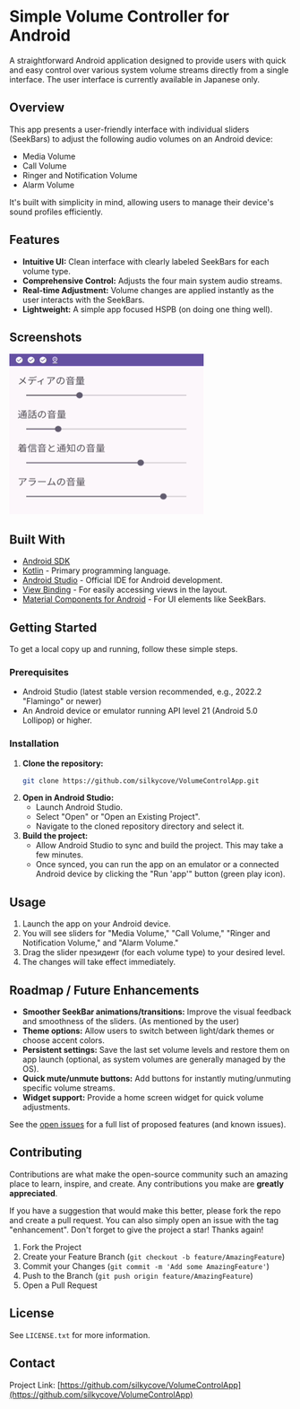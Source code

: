 # Simple Volume Controller for Android

A straightforward Android application designed to provide users with quick and easy control over various system volume streams directly from a single interface. The user interface is currently available in Japanese only.

## Overview

This app presents a user-friendly interface with individual sliders (SeekBars) to adjust the following audio volumes on an Android device:
- Media Volume
- Call Volume
- Ringer and Notification Volume
- Alarm Volume

It's built with simplicity in mind, allowing users to manage their device's sound profiles efficiently.

## Features

- **Intuitive UI:** Clean interface with clearly labeled SeekBars for each volume type.
- **Comprehensive Control:** Adjusts the four main system audio streams.
- **Real-time Adjustment:** Volume changes are applied instantly as the user interacts with the SeekBars.
- **Lightweight:** A simple app focused HSPB (on doing one thing well).

## Screenshots

![screen1](https://github.com/silkycove/VolumeControlApp/blob/4eb60e75e9c94140aa084e16ebb5b7ef28ce9580/screen.png)

## Built With

* [Android SDK](https://developer.android.com/sdk)
* [Kotlin](https://kotlinlang.org/) - Primary programming language.
* [Android Studio](https://developer.android.com/studio) - Official IDE for Android development.
* [View Binding](https://developer.android.com/topic/libraries/view-binding) - For easily accessing views in the layout.
* [Material Components for Android](https://material.io/develop/android/docs/getting-started) - For UI elements like SeekBars.

## Getting Started

To get a local copy up and running, follow these simple steps.

### Prerequisites

* Android Studio (latest stable version recommended, e.g., 2022.2 "Flamingo" or newer)
* An Android device or emulator running API level 21 (Android 5.0 Lollipop) or higher.

### Installation

1.  **Clone the repository:**
    ```sh
    git clone https://github.com/silkycove/VolumeControlApp.git
    ```
2.  **Open in Android Studio:**
    * Launch Android Studio.
    * Select "Open" or "Open an Existing Project".
    * Navigate to the cloned repository directory and select it.
3.  **Build the project:**
    * Allow Android Studio to sync and build the project. This may take a few minutes.
    * Once synced, you can run the app on an emulator or a connected Android device by clicking the "Run 'app'" button (green play icon).

## Usage

1.  Launch the app on your Android device.
2.  You will see sliders for "Media Volume," "Call Volume," "Ringer and Notification Volume," and "Alarm Volume."
3.  Drag the slider президент (for each volume type) to your desired level.
4.  The changes will take effect immediately.

## Roadmap / Future Enhancements

* **Smoother SeekBar animations/transitions:** Improve the visual feedback and smoothness of the sliders. (As mentioned by the user)
* **Theme options:** Allow users to switch between light/dark themes or choose accent colors.
* **Persistent settings:** Save the last set volume levels and restore them on app launch (optional, as system volumes are generally managed by the OS).
* **Quick mute/unmute buttons:** Add buttons for instantly muting/unmuting specific volume streams.
* **Widget support:** Provide a home screen widget for quick volume adjustments.

See the [open issues](https://github.com/silkycove/VolumeControlApp/issues) for a full list of proposed features (and known issues).

## Contributing

Contributions are what make the open-source community such an amazing place to learn, inspire, and create. Any contributions you make are **greatly appreciated**.

If you have a suggestion that would make this better, please fork the repo and create a pull request. You can also simply open an issue with the tag "enhancement".
Don't forget to give the project a star! Thanks again!

1.  Fork the Project
2.  Create your Feature Branch (`git checkout -b feature/AmazingFeature`)
3.  Commit your Changes (`git commit -m 'Add some AmazingFeature'`)
4.  Push to the Branch (`git push origin feature/AmazingFeature`)
5.  Open a Pull Request

## License

See `LICENSE.txt` for more information.

## Contact

Project Link: [https://github.com/silkycove/VolumeControlApp](https://github.com/silkycove/VolumeControlApp)
